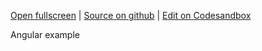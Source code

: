 
[Open fullscreen](https://angular.activewidgets.com/hello-world/) | [Source on github](https://github.com/activewidgets/angular/tree/master/examples/hello-world) | [Edit on Codesandbox](https://codesandbox.io/s/github/activewidgets/angular/tree/master/examples/hello-world)

Angular example